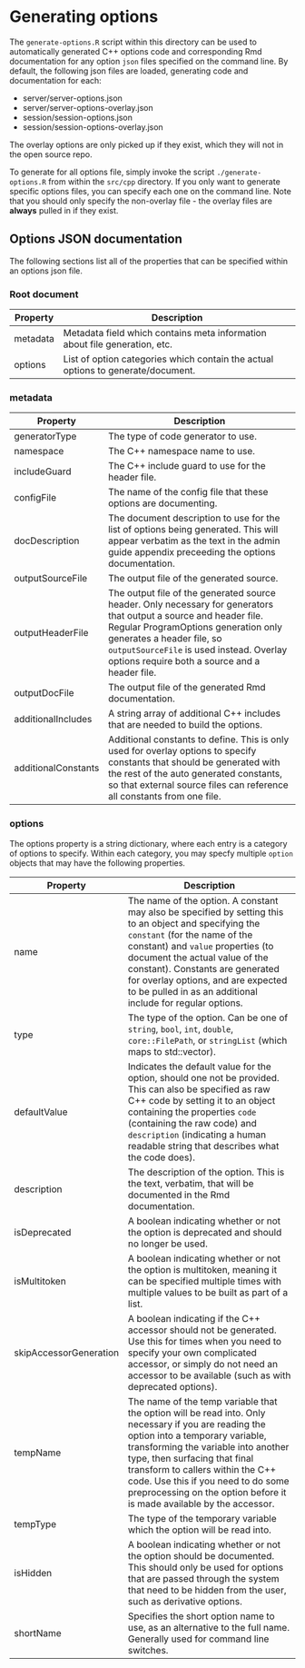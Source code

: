 # Generating options
The `generate-options.R` script within this directory can be used to automatically generated C++ options code and corresponding Rmd documentation for any option `json` files specified on the command line. By default, the following json files are loaded, generating code and documentation for each:

* server/server-options.json
* server/server-options-overlay.json
* session/session-options.json
* session/session-options-overlay.json

The overlay options are only picked up if they exist, which they will not in the open source repo.

To generate for all options file, simply invoke the script `./generate-options.R` from within the `src/cpp` directory. If you only want to generate specific options files, you can specify each one on the command line. Note that you should only specify the non-overlay file - the overlay files are **always** pulled in if they exist.

## Options JSON documentation
The following sections list all of the properties that can be specified within an options json file.

### Root document

| Property   |      Description     | 
|----------|-------------|
| metadata |  Metadata field which contains meta information about file generation, etc. |
| options | List of option categories which contain the actual options to generate/document. |

### metadata

| Property   |      Description     | 
|----------|-------------|
| generatorType |  The type of code generator to use. |
| namespace | The C++ namespace name to use. |
| includeGuard | The C++ include guard to use for the header file. |
| configFile | The name of the config file that these options are documenting. |
| docDescription | The document description to use for the list of options being generated. This will appear verbatim as the text in the admin guide appendix preceeding the options documentation. |
| outputSourceFile | The output file of the generated source. |
| outputHeaderFile | The output file of the generated source header. Only necessary for generators that output a source and header file. Regular ProgramOptions generation only generates a header file, so `outputSourceFile` is used instead. Overlay options require both a source and a header file. |
| outputDocFile | The output file of the generated Rmd documentation. |
| additionalIncludes | A string array of additional C++ includes that are needed to build the options. |
| additionalConstants | Additional constants to define. This is only used for overlay options to specify constants that should be generated with the rest of the auto generated constants, so that external source files can reference all constants from one file. |

### options

The options property is a string dictionary, where each entry is a category of options to specify. Within each category, you may specfy multiple `option` objects that may have the following properties.

| Property   |      Description     | 
|----------|-------------|
| name |  The name of the option. A constant may also be specified by setting this to an object and specifying the `constant` (for the name of the constant) and `value` properties (to document the actual value of the constant). Constants are generated for overlay options, and are expected to be pulled in as an additional include for regular options.
| type | The type of the option. Can be one of `string`, `bool`, `int`, `double`, `core::FilePath`, or `stringList` (which maps to std::vector). |
| defaultValue | Indicates the default value for the option, should one not be provided. This can also be specified as raw C++ code by setting it to an object containing the properties `code` (containing the raw code) and `description` (indicating a human readable string that describes what the code does). |
| description | The description of the option. This is the text, verbatim, that will be documented in the Rmd documentation. |
| isDeprecated | A boolean indicating whether or not the option is deprecated and should no longer be used. |
| isMultitoken | A boolean indicating whether or not the option is multitoken, meaning it can be specified multiple times with multiple values to be built as part of a list. |
| skipAccessorGeneration | A boolean indicating if the C++ accessor should not be generated. Use this for times when you need to specify your own complicated accessor, or simply do not need an accessor to be available (such as with deprecated options). |
| tempName | The name of the temp variable that the option will be read into. Only necessary if you are reading the option into a temporary variable, transforming the variable into another type, then surfacing that final transform to callers within the C++ code. Use this if you need to do some preprocessing on the option before it is made available by the accessor. |
| tempType| The type of the temporary variable which the option will be read into. |
| isHidden | A boolean indicating whether or not the option should be documented. This should only be used for options that are passed through the system that need to be hidden from the user, such as derivative options. |
| shortName | Specifies the short option name to use, as an alternative to the full name. Generally used for command line switches. |
